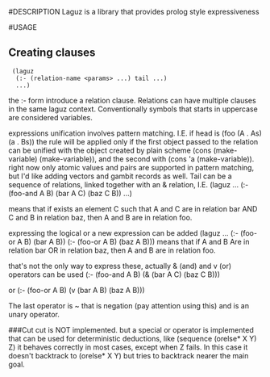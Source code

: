 #DESCRIPTION
Laguz is a library that provides prolog style expressiveness

#USAGE
## Creating clauses
     (laguz 
      (:- (relation-name <params> ...) tail ...)
      ...)
the :- form introduce a relation clause. 
Relations can have multiple clauses in the same laguz context.
Conventionally symbols that starts in uppercase are considered variables.

<params> expressions unification involves pattern matching. 
I.E. if head is (foo (A . As) (a . Bs)) the rule will be  applied only if the first object passed
to the relation can be unified with the object created by plain scheme (cons (make-variable) (make-variable)),
and the second with (cons 'a (make-variable)).
right now only atomic values and pairs are supported in pattern matching, but I'd like adding vectors and 
gambit records as well.
Tail can be a sequence of relations, linked together with an & relation, I.E. 
(laguz ...
  (:- (foo-and A B) (bar A C) (baz C B))
  ...)

means that if exists an element C such that A and C are in relation bar AND C and B in relation baz,
then A and B are in relation foo.

expressing the logical or a new expression can be added
(laguz ...
  (:- (foo-or A B) (bar A B))
  (:- (foo-or  A B) (baz A B)))
means that if A and B Are in relation bar OR in relation baz, then A and B are in relation foo.

that's not the only way to express these, actually & (and) and v (or) operators can be used
 (:- (foo-and A B) (& (bar A C) (baz C B)))

 or
 (:- (foo-or A B) (v (bar A B) (baz A B)))

The last operator is ~ that is negation (pay attention using this) and is an unary operator.
    
###Cut
cut is NOT implemented. but a special or operator is implemented that can be used for deterministic
deductions, like (sequence (orelse* X Y) Z) it behaves correctly in most cases, except when Z fails. In this
case it doesn't backtrack to (orelse* X Y) but tries to backtrack nearer the main goal.
